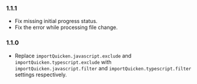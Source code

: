 ### 1.1.1
- Fix missing initial progress status.
- Fix the error while processing file change.

### 1.1.0
- Replace `importQuicken.javascript.exclude` and `importQuicken.typescript.exclude` with `importQuicken.javascript.filter` and `importQuicken.typescript.filter` settings respectively.